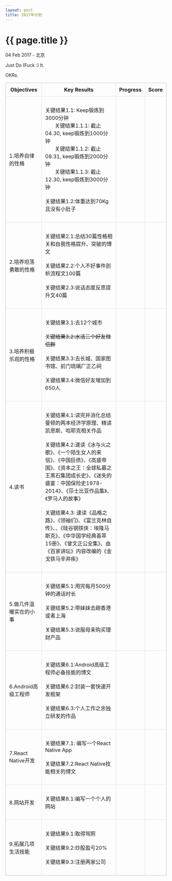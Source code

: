 ```yaml
---
layout: post
title: 2017年计划
---
```


{{ page.title }}
================

<p class="meta">04 Feb 2017 - 北京</p>

Just Do (Fuck :) It.

OKRs.
<style>
	table {
    	width: 100%; /*表格宽度*/
    	max-width: 65em; /*表格最大宽度，避免表格过宽*/
    	border: 1px solid #dedede; /*表格外边框设置*/
    	margin: 15px auto; /*外边距*/
    	border-collapse: collapse; /*使用单一线条的边框*/
    	empty-cells: show; /*单元格无内容依旧绘制边框*/
	}
	table th {
    	font-weight: bold; /*加粗*/
    	text-align: center !important; /*内容居中，加上 !important 避免被 Markdown 样式覆盖*/
    	white-space: nowrap; /*表头内容强制在一行显示*/
    	padding: 10px 10px; /*内边距*/
    	height: 35px; /*统一每一行的默认高度*/
  		border: 1px solid #dedede; /*内部边框样式*/
	}
	table td {
  		height: 35px; /*统一每一行的默认高度*/
  		border: 1px solid #dedede; /*内部边框样式*/
  		padding: 10px 10px; /*内边距*/
	}
</style>

| Objectives | Key Results | Progress | Score |
| ------| ------ | ------ | ------ |
| 1.培养自律的性格 | <br>关键结果1.1: Keep锻炼到3000分钟<br>&nbsp;&nbsp;&nbsp;&nbsp;&nbsp;&nbsp;&nbsp;关键结果1.1.1: 截止04.30, keep锻炼到1000分钟<br>&nbsp;&nbsp;&nbsp;&nbsp;&nbsp;&nbsp;&nbsp;关键结果1.1.2: 截止08.31, keep锻炼到2000分钟<br>&nbsp;&nbsp;&nbsp;&nbsp;&nbsp;&nbsp;&nbsp;关键结果1.1.3: 截止12.30, keep锻炼到3000分钟<br><br> 关键结果1.2:体重达到70Kg且没有小肚子<br><br> |  |  |
| 2.培养坦荡勇敢的性格 | <br>关键结果2.1:总结30篇性格相关和自我性格提升、突破的博文<br><br> 关键结果2.2:个人不好事件剖析流程文100篇<br><br> 关键结果2.3:说话态度反思提升文40篇<br><br>|  |  |
| 3.培养积极乐观的性格 | <br>关键结果3.1:去12个城市<br><br> ~~关键结果3.2:水活三个好友微信群~~<br><br> 关键结果3.3:去长城、国家图书馆、前门琉璃厂正乙祠<br><br> 关键结果3.4:微信好友增加到650人 <br><br>|  |  |
| 4.读书 | <br>关键结果4.1:读完并消化总结曼顿的两本经济学原理、精读凯恩斯、哈耶克相关作品<br><br> 关键结果4.2:速读《冰与火之歌》、《一个陌生女人的来信》、《中国巨债》、《高盛帝国》、《资本之王：全球私募之王黑石集团成长史》、《迷失的盛宴：中国保险史1978-2014》、《莎士比亚作品集》、《罗马人的故事》 <br><br>关键结果4.3: 速读《品格之路》、《领袖们》、《富兰克林自传》、、《硅谷钢铁侠：埃隆马斯克》、《中华国学经典荟萃15册》、《曾文正公全集》、由《百家讲坛》内容改编的《金戈铁马辛弃疾》<br><br>|  |  |
| 5.做几件温暖实在的小事 | <br>关键结果5.1:用完每月500分钟的通话时长<br><br> 关键结果5.2:带妹妹去趟香港或者上海<br><br>关键结果5.3:说服母亲购买理财产品<br><br> |  |  |
| 6.Android高级工程师 | <br>关键结果6.1:Android高级工程师必备技能的博文<br><br> 关键结果6.2:封装一套快速开发框架<br><br> 关键结果6.3:个人工作之余独立研发的作品 <br><br>|  |  |
| 7.React Native开发 | <br>关键结果7.1: 编写一个React Native App<br><br> 关键结果7.2:React Native技能相关的博文 <br><br>|  |  |
| 8.网站开发 | <br>关键结果8.1:编写一个个人的网站<br><br> |  |  |
| 9.拓展几项生活技能 | <br>关键结果9.1:取得驾照<br><br> 关键结果9.2:炒股盈亏20% <br><br>关键结果9.3:注册两家公司<br><br> |  |  |